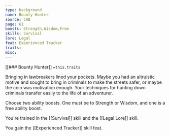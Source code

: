 ```yaml
---
type: background
name: Bounty Hunter 
source: CRB
page: 61
boosts: Strength,Wisdom,Free
skills: Survival
lore: Legal
feat: Experienced Tracker
traits: 
misc: 
---
```


[[### Bounty Hunter]]
`=this.traits`


Bringing in lawbreakers lined your pockets. Maybe you had an altruistic motive and sought to bring in criminals to make the streets safer, or maybe the coin was motivation enough. Your techniques for hunting down criminals transfer easily to the life of an adventurer.

Choose two ability boosts. One must be to Strength or Wisdom, and one is a free ability boost.

You're trained in the [[Survival]] skill and the [[Legal Lore]] skill.

You gain the [[Experienced Tracker]] skill feat.

